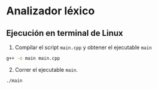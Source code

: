 # Analizador léxico

## Ejecución en terminal de Linux

1. Compilar el script `main.cpp` y obtener el ejecutable `main`

  ```bash
  g++ -o main main.cpp
  ```
2. Correr el ejecutable `main`.

  ```bash
  ./main
  ```
